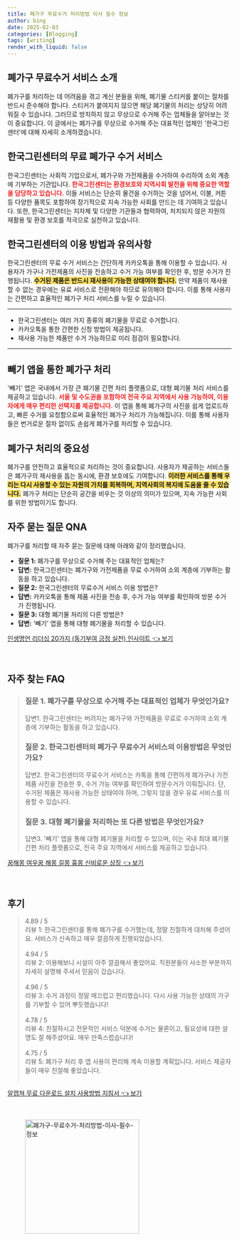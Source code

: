 ```yaml
---
title: 폐가구 무료수거 처리방법 이사 필수 정보
author: bing
date: 2025-02-03
categories: [Blogging]
tags: [writing]
render_with_liquid: false
---
```



<h2 id='폐가구 무료수거 서비스 소개'>폐가구 무료수거 서비스 소개</h2>

<p>폐가구를 처리하는 데 어려움을 겪고 계신 분들을 위해, 폐기물 스티커를 붙이는 절차를 반드시 준수해야 합니다. 스티커가 붙여지지 않으면 해당 폐기물의 처리는 상당히 어려워질 수 있습니다. 그러므로 방치하지 않고 무상으로 수거해 주는 업체들을 알아보는 것이 중요합니다. 이 글에서는 폐가구를 무상으로 수거해 주는 대표적인 업체인 '한국그린센터'에 대해 자세히 소개하겠습니다.</p>

<h2 id='한국그린센터의 무료 폐가구 수거 서비스'>한국그린센터의 무료 폐가구 수거 서비스</h2>

<p>한국그린센터는 사회적 기업으로서, 폐가구와 가전제품을 수거하여 수리하여 소외 계층에 기부하는 기관입니다. <b><span style="color: #ee2323;">한국그린센터는 환경보호와 지역사회 발전을 위해 중요한 역할을 담당하고 있습니다.</span></b> 이들 서비스는 단순히 물건을 수거하는 것을 넘어서, 이불, 커튼 등 다양한 품목도 포함하여 장기적으로 지속 가능한 사회를 만드는 데 기여하고 있습니다. 또한, 한국그린센터는 지자체 및 다양한 기관들과 협력하여, 처치되지 않은 자원의 재활용 및 환경 보호를 적극으로 실천하고 있습니다.</p>

<h2 id='한국그린센터의 이용 방법과 유의사항'>한국그린센터의 이용 방법과 유의사항</h2>

<p>한국그린센터의 무료 수거 서비스는 간단하게 카카오톡을 통해 이용할 수 있습니다. 사용자가 가구나 가전제품의 사진을 전송하고 수거 가능 여부를 확인한 후, 방문 수거가 진행됩니다. <b><span style="background-color: #ffe066;">수거된 제품은 반드시 재사용이 가능한 상태여야 합니다.</span></b> 만약 제품이 재사용할 수 없는 경우에는 유료 서비스로 전환해야 하므로 유의해야 합니다. 이를 통해 사용자는 간편하고 효율적인 폐가구 처리 서비스를 누릴 수 있습니다.</p>

<hr />

<ul>
    <li>한국그린센터는 여러 가지 종류의 폐기물을 무료로 수거합니다.</li>
    <li>카카오톡을 통한 간편한 신청 방법이 제공됩니다.</li>
    <li>재사용 가능한 제품만 수거 가능하므로 미리 점검이 필요합니다.</li>
</ul>

<hr />

<h2 id='빼기 앱을 통한 폐가구 처리'>빼기 앱을 통한 폐가구 처리</h2>

<p>'빼기' 앱은 국내에서 가장 큰 폐기물 간편 처리 플랫폼으로, 대형 폐기물 처리 서비스를 제공하고 있습니다. <b><span style="color: #ee2323;">서울 및 수도권을 포함하여 전국 주요 지역에서 사용 가능하여, 이용자에게 매우 편리한 선택지를 제공합니다.</span></b> 이 앱을 통해 폐가구의 사진을 쉽게 업로드하고, 빠른 수거를 요청함으로써 효율적인 폐가구 처리가 가능해집니다. 이를 통해 사용자들은 번거로운 절차 없이도 손쉽게 폐가구를 처리할 수 있습니다.</p>

<h2 id='폐가구 처리의 중요성'>폐가구 처리의 중요성</h2>

<p>폐가구를 안전하고 효율적으로 처리하는 것이 중요합니다. 사용자가 제공하는 서비스들은 폐가구의 재사용을 돕는 동시에, 환경 보호에도 기여합니다. <b><span style="background-color: #ffe066;">이러한 서비스를 통해 우리는 다시 사용할 수 있는 자원의 가치를 회복하며, 지역사회의 복지에 도움을 줄 수 있습니다.</span></b> 폐가구 처리는 단순히 공간을 비우는 것 이상의 의미가 있으며, 지속 가능한 사회를 위한 방법이기도 합니다.</p>

<h2 id='자주 묻는 질문 QNA'>자주 묻는 질문 QNA</h2>

<p>폐가구를 처리할 때 자주 묻는 질문에 대해 아래와 같이 정리했습니다.</p>

<ul>
    <li><b>질문 1:</b> 폐가구를 무상으로 수거해 주는 대표적인 업체는?</li>
    <li><b>답변:</b> 한국그린센터는 폐가구와 가전제품을 무료 수거하여 소외 계층에 기부하는 활동을 하고 있습니다.</li>
    <li><b>질문 2:</b> 한국그린센터의 무료수거 서비스 이용 방법은?</li>
    <li><b>답변:</b> 카카오톡을 통해 제품 사진을 전송 후, 수거 가능 여부를 확인하여 방문 수거가 진행됩니다.</li>
    <li><b>질문 3:</b> 대형 폐기물 처리의 다른 방법은?</li>
    <li><b>답변:</b> '빼기' 앱을 통해 대형 폐기물을 처리할 수 있습니다.</li>
</ul>


<p><a class="click-button" title="인생명언 리더십 20가지 (동기부여 긍정 실천) 인사이트" href="https://adkhouse.github.io/posts/%EC%9D%B8%EC%83%9D%EB%AA%85%EC%96%B8-%EB%A6%AC%EB%8D%94%EC%8B%AD-20%EA%B0%80%EC%A7%80-(%EB%8F%99%EA%B8%B0%EB%B6%80%EC%97%AC-%EA%B8%8D%EC%A0%95-%EC%8B%A4%EC%B2%9C)-%EC%9D%B8%EC%82%AC%EC%9D%B4%ED%8A%B8/" rel="dofollow">인생명언 리더십 20가지 (동기부여 긍정 실천) 인사이트 👈 보기</a></p><br>
<h2 id='자주_찾는_FAQ'>자주 찾는 FAQ</h2>
<div itemscope="" itemtype="https://schema.org/FAQPage"> 
<blockquote> 
<div itemscope="" itemprop="mainEntity" itemtype="https://schema.org/Question"> 
<h3 itemprop="name">질문 1. 폐가구를 무상으로 수거해 주는 대표적인 업체가 무엇인가요?</h3> 
<div itemscope="" itemprop="acceptedAnswer" itemtype="https://schema.org/Answer"> 
<span itemprop="text"> 
<p>답변1. 한국그린센터는 버려지는 폐가구와 가전제품을 무료로 수거하여 소외 계층에 기부하는 활동을 하고 있습니다.</p> 
</span> 
</div> 
</div> 
<div itemscope="" itemprop="mainEntity" itemtype="https://schema.org/Question"> 
<h3 itemprop="name">질문 2. 한국그린센터의 폐가구 무료수거 서비스의 이용방법은 무엇인가요?</h3> 
<div itemscope="" itemprop="acceptedAnswer" itemtype="https://schema.org/Answer"> 
<span itemprop="text"> 
<p>답변2. 한국그린센터의 무료수거 서비스는 카톡을 통해 간편하게 폐가구나 가전 제품 사진을 전송한 후, 수거 가능 여부를 확인하여 방문수거가 이뤄집니다. 단, 수거된 제품은 재사용 가능한 상태여야 하며, 그렇지 않을 경우 유료 서비스를 이용할 수 있습니다.</p> 
</span> 
</div> 
</div> 
<div itemscope="" itemprop="mainEntity" itemtype="https://schema.org/Question"> 
<h3 itemprop="name">질문 3. 대형 폐기물을 처리하는 또 다른 방법은 무엇인가요?</h3> 
<div itemscope="" itemprop="acceptedAnswer" itemtype="https://schema.org/Answer"> 
<span itemprop="text"> 
<p>답변3. '빼기' 앱을 통해 대형 폐기물을 처리할 수 있으며, 이는 국내 최대 폐기물 간편 처리 플랫폼으로, 전국 주요 지역에서 서비스를 제공하고 있습니다.</p> 
</span> 
</div> 
</div> 
</blockquote> 
</div>
<p><a class="click-button" title="꿈해몽 여우꿈 해몽 길몽 흉몽 신비로운 상징" href="https://adkhouse.github.io/posts/%EA%BF%88%ED%95%B4%EB%AA%BD-%EC%97%AC%EC%9A%B0%EA%BF%88-%ED%95%B4%EB%AA%BD-%EA%B8%B8%EB%AA%BD-%ED%9D%89%EB%AA%BD-%EC%8B%A0%EB%B9%84%EB%A1%9C%EC%9A%B4-%EC%83%81%EC%A7%95/" rel="dofollow">꿈해몽 여우꿈 해몽 길몽 흉몽 신비로운 상징 👈 보기</a></p><br>
<h2 id='후기'>후기</h2>
<div itemscope itemtype="https://schema.org/Product">
  <blockquote>
  <div itemprop="review" itemscope itemtype="https://schema.org/Review">
      <div itemprop="reviewRating" itemscope itemtype="https://schema.org/Rating"> <span itemprop="ratingValue">4.89</span> / <span itemprop="bestRating">5</span> </div>
      <span itemprop="reviewBody">리뷰 1: 한국그린센터를 통해 폐가구를 수거했는데, 정말 친절하게 대처해 주셨어요. 서비스가 신속하고 매우 깔끔하게 진행되었습니다. </span>
  </div>
  <br>
  <div itemprop="review" itemscope itemtype="https://schema.org/Review">
      <div itemprop="reviewRating" itemscope itemtype="https://schema.org/Rating"> <span itemprop="ratingValue">4.94</span> / <span itemprop="bestRating">5</span> </div>
      <span itemprop="reviewBody">리뷰 2: 이용해보니 시설이 아주 깔끔해서 좋았어요. 직원분들이 사소한 부분까지 자세히 설명해 주셔서 믿음이 갔습니다.</span>
  </div>
  <br>
  <div itemprop="review" itemscope itemtype="https://schema.org/Review">
      <div itemprop="reviewRating" itemscope itemtype="https://schema.org/Rating"> <span itemprop="ratingValue">4.96</span> / <span itemprop="bestRating">5</span> </div>
      <span itemprop="reviewBody">리뷰 3: 수거 과정이 정말 매끄럽고 편리했습니다. 다시 사용 가능한 상태의 가구를 기부할 수 있어 뿌듯했습니다!</span>
  </div>
  <br>
  <div itemprop="review" itemscope itemtype="https://schema.org/Review">
      <div itemprop="reviewRating" itemscope itemtype="https://schema.org/Rating"> <span itemprop="ratingValue">4.78</span> / <span itemprop="bestRating">5</span> </div>
      <span itemprop="reviewBody">리뷰 4: 친절하시고 전문적인 서비스 덕분에 수거는 물론이고, 필요성에 대한 설명도 잘 해주셨어요. 매우 만족스럽습니다!</span>
  </div>
  <br>
  <div itemprop="review" itemscope itemtype="https://schema.org/Review">
      <div itemprop="reviewRating" itemscope itemtype="https://schema.org/Rating"> <span itemprop="ratingValue">4.75</span> / <span itemprop="bestRating">5</span> </div>
      <span itemprop="reviewBody">리뷰 5: 폐가구 처리 후 앱 사용이 편리해 계속 이용할 계획입니다. 서비스 제공자들이 매우 친절해 좋았습니다.</span>
  </div>
  <br>
  </blockquote>
</div>
<p><a class="click-button" title="알캡쳐 무료 다운로드 설치 사용방법 지침서" href="https://adkhouse.github.io/posts/%EC%95%8C%EC%BA%A1%EC%B3%90-%EB%AC%B4%EB%A3%8C-%EB%8B%A4%EC%9A%B4%EB%A1%9C%EB%93%9C-%EC%84%A4%EC%B9%98-%EC%82%AC%EC%9A%A9%EB%B0%A9%EB%B2%95-%EC%A7%80%EC%B9%A8%EC%84%9C/" rel="dofollow">알캡쳐 무료 다운로드 설치 사용방법 지침서 👈 보기</a></p><br>
<figure class="image"><img src="https://adkhouse.github.io/assets/img/thumbnail/폐가구-무료수거-처리방법-이사-필수-정보.webp" alt="폐가구-무료수거-처리방법-이사-필수-정보" width="256" height="256"></figure>